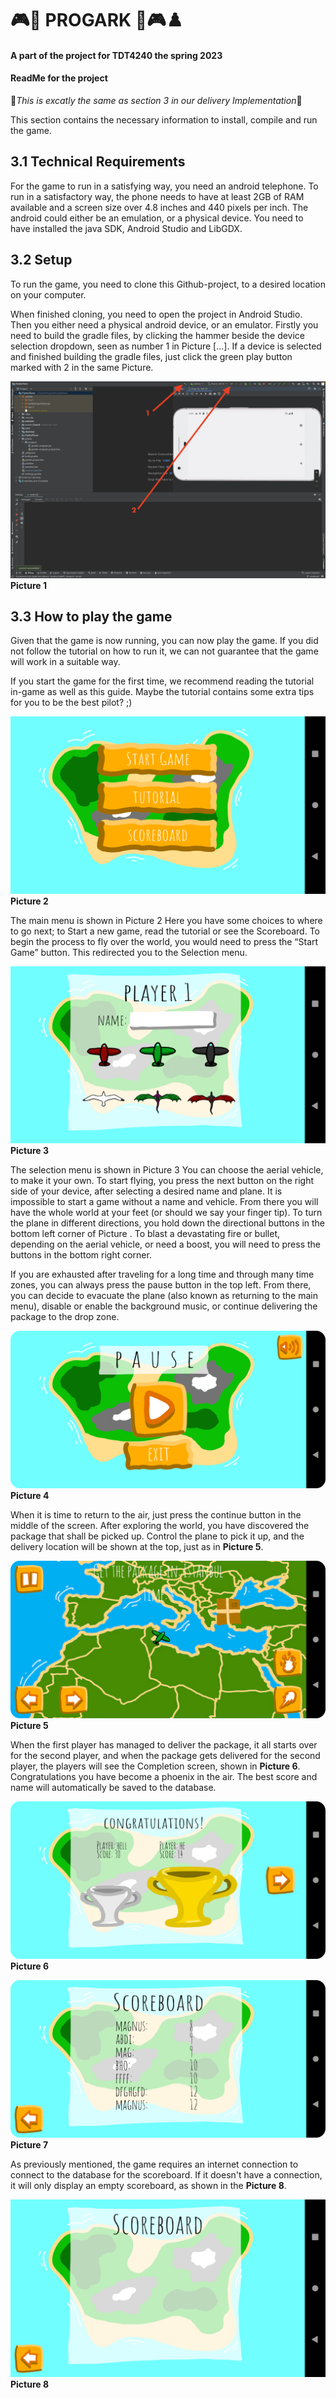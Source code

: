 # 🎮🤖 PROGARK 🤖🎮♟️
#### A part of the project for **TDT4240** the spring 2023
#### ReadMe for the project

🚩*This is excatly the same as section 3 in our delivery Implementation*🚩

This section contains the necessary information to install, compile and run the game. 

## 3.1 Technical Requirements

For the game to run in a satisfying way, you need an android telephone. To run in a satisfactory way, the phone needs to have at least 2GB of RAM available and a screen size over 4.8 inches and 440 pixels per inch. The android could either be an emulation, or a physical device. You need to have installed the java SDK, Android Studio and LibGDX. 

## 3.2 Setup
To run the game, you need to clone this Github-project, to a desired location on your computer.

When finished cloning, you need to open the project in Android Studio. Then you either need a physical android device, or an emulator. Firstly you need to build the gradle files, by clicking the hammer beside the device selection dropdown, seen as number 1 in Picture […]. If a device is selected and finished building the gradle files, just click the green play button marked with 2 in the same Picture. 

![Picture of setup in android studio](/assets/picturesForReadMe/setup.png)
**Picture 1**

## 3.3 How to play the game
Given that the game is now running, you can now play the game. If you did not follow the tutorial on how to run it, we can not guarantee that the game will work in a suitable way. 

If you start the game for the first time, we recommend reading the tutorial in-game as well as this guide. Maybe the tutorial contains some extra tips for you to be the best pilot? ;)

![Picture of main menu](/assets/picturesForReadMe/mainMenuUse.png)
**Picture 2**


The main menu is shown in Picture 2 Here you have some choices to where to go next; to Start a new game, read the tutorial or see the Scoreboard. To begin the process to fly over the world, you would need to press the “Start Game” button. This redirected you to the Selection menu. 

![Picture of selection menu](/assets/picturesForReadMe/selectionUse.png)
**Picture 3**


The selection menu is shown in Picture 3 You can choose the aerial vehicle, to make it your own. To start flying, you press the next button on the right side of your device, after selecting a desired name and plane. It is impossible to start a game without a name and vehicle. From there you will have the whole world at your feet (or should we say your finger tip). To turn the plane in different directions, you hold down the directional buttons in the bottom left corner of Picture . To blast a devastating fire or bullet, depending on the aerial vehicle, or need a boost, you will need to press the buttons in the bottom right corner.



If you are exhausted after traveling for a long time and through many time zones, you can always press the pause button in the top left. From there, you can decide to evacuate the plane (also known as returning to the main menu), disable or enable the background music, or continue delivering the package to the drop zone.

![Picture of pause menu](/assets/picturesForReadMe/pause.png)
**Picture 4**

When it is time to return to the air, just press the continue button in the middle of the screen. After exploring the world, you have discovered the package that shall be picked up. Control the plane to pick it up, and the delivery location will be shown at the top, just as in **Picture 5**.

![Picture of gameplay](/assets/picturesForReadMe/ingame.png)
**Picture 5**


When the first player has managed to deliver the package, it all starts over for the second player, and when the package gets delivered for the second player, the players will see the Completion screen, shown in **Picture 6**. Congratulations you have become a phoenix in the air. The best score and name will automatically be saved to the database.  

![Picture of completion screen](/assets/picturesForReadMe/vinner.png)
**Picture 6**

![Picture of scoreboard with internet connection](/assets/picturesForReadMe/score.png)
**Picture 7**

As previously mentioned, the game requires an internet connection to connect to the database for the scoreboard. If it doesn't have a connection, it will only display an empty scoreboard, as shown in the **Picture 8**. 

![Picture of scoreboard with internet connection](/assets/picturesForReadMe/scoreUten.png)
**Picture 8**